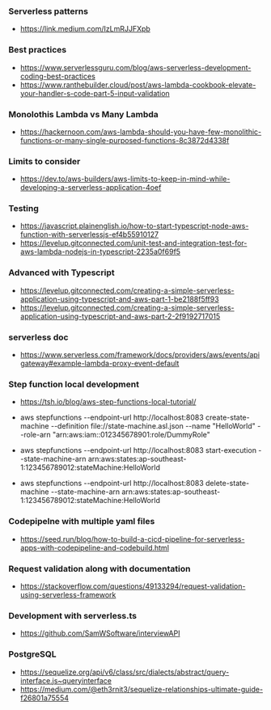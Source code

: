 ### Serverless patterns
- https://link.medium.com/IzLmRJJFXpb


### Best practices
- https://www.serverlessguru.com/blog/aws-serverless-development-coding-best-practices
- https://www.ranthebuilder.cloud/post/aws-lambda-cookbook-elevate-your-handler-s-code-part-5-input-validation

### Monolothis Lambda vs Many Lambda
- https://hackernoon.com/aws-lambda-should-you-have-few-monolithic-functions-or-many-single-purposed-functions-8c3872d4338f

### Limits to consider
- https://dev.to/aws-builders/aws-limits-to-keep-in-mind-while-developing-a-serverless-application-4oef

### Testing
- https://javascript.plainenglish.io/how-to-start-typescript-node-aws-function-with-serverlessjs-ef4b55910127
- https://levelup.gitconnected.com/unit-test-and-integration-test-for-aws-lambda-nodejs-in-typescript-2235a0f69f5

### Advanced with Typescript
- https://levelup.gitconnected.com/creating-a-simple-serverless-application-using-typescript-and-aws-part-1-be2188f5ff93
- https://levelup.gitconnected.com/creating-a-simple-serverless-application-using-typescript-and-aws-part-2-2f9192717015

### serverless doc
- https://www.serverless.com/framework/docs/providers/aws/events/apigateway#example-lambda-proxy-event-default

### Step function local development
- https://tsh.io/blog/aws-step-functions-local-tutorial/

- aws stepfunctions --endpoint-url http://localhost:8083 create-state-machine --definition file://state-machine.asl.json --name "HelloWorld" --role-arn "arn:aws:iam::012345678901:role/DummyRole"
- aws stepfunctions --endpoint-url http://localhost:8083 start-execution --state-machine-arn arn:aws:states:ap-southeast-1:123456789012:stateMachine:HelloWorld
- aws stepfunctions --endpoint-url http://localhost:8083 delete-state-machine --state-machine-arn arn:aws:states:ap-southeast-1:123456789012:stateMachine:HelloWorld

### Codepipelne with multiple yaml files
- https://seed.run/blog/how-to-build-a-cicd-pipeline-for-serverless-apps-with-codepipeline-and-codebuild.html

### Request validation along with documentation
- https://stackoverflow.com/questions/49133294/request-validation-using-serverless-framework

### Development with serverless.ts
- https://github.com/SamWSoftware/interviewAPI

### PostgreSQL
- https://sequelize.org/api/v6/class/src/dialects/abstract/query-interface.js~queryinterface
- https://medium.com/@eth3rnit3/sequelize-relationships-ultimate-guide-f26801a75554
